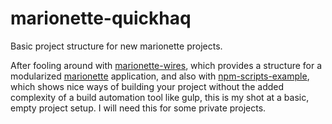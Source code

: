 # marionette-quickhaq
Basic project structure for new marionette projects.

After fooling around with [marionette-wires](https://github.com/thejameskyle/marionette-wires), which provides a structure for
a modularized [marionette](http://marionettejs.com/) application, and also with 
[npm-scripts-example](https://github.com/keithamus/npm-scripts-example), which shows nice ways of building your project
without the added complexity of a build automation tool like gulp, this is my shot at a basic, empty project setup.
I will need this for some private projects.
